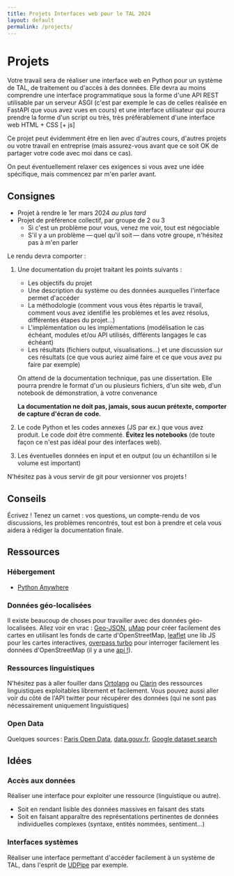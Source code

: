 ```yaml
---
title: Projets Interfaces web pour le TAL 2024
layout: default
permalink: /projects/
---
```


[comment]: <> "LTeX: language=fr"

Projets
========

Votre travail sera de réaliser une interface web en Python pour un système de TAL, de traitement ou
d'accès à des données. Elle devra au moins comprendre une interface programmatique sous la forme
d'une API REST utilisable par un serveur ASGI (c'est par exemple le cas de celles réalisée en
FastAPI que vous avez vues en cours) et une interface utilisateur qui pourra prendre la forme d'un
script ou très, très préférablement d'une interface web HTML + CSS [+ js]

Ce projet peut évidemment être en lien avec d'autres cours, d'autres projets ou votre travail en
entreprise (mais assurez-vous avant que ce soit OK de partager votre code avec moi dans ce cas).

On peut éventuellement relaxer ces exigences si vous avez une idée spécifique, mais commencez par
m'en parler avant.

## Consignes

- Projet à rendre le 1er mars 2024 *au plus tard*
- Projet de préférence collectif, par groupe de 2 ou 3
  - Si c'est un problème pour vous, venez me voir, tout est négociable
  - S'il y a un problème — quel qu'il soit — dans votre groupe, n'hésitez pas à m'en parler

Le rendu devra comporter :

1. Une documentation du projet traitant les points suivants :

   - Les objectifs du projet
   - Une description du système ou des données auxquelles l'interface permet d'accéder
   - La méthodologie (comment vous vous êtes répartis le travail, comment vous avez identifié les
     problèmes et les avez résolus, différentes étapes du projet…)
   - L'implémentation ou les implémentations (modélisation le cas échéant, modules et/ou API
     utilisés, différents langages le cas échéant)
   - Les résultats (fichiers output, visualisations…) et une discussion sur ces résultats (ce que
     vous auriez aimé faire et ce que vous avez pu faire par exemple)

   On attend de la documentation technique, pas une dissertation. Elle pourra prendre le format d'un
   ou plusieurs fichiers, d'un site web, d'un notebook de démonstration, à votre convenance

   **La documentation ne doit pas, jamais, sous aucun prétexte, comporter de capture d'écran de
   code.**

2. Le code Python et les codes annexes (JS par ex.) que vous avez produit. Le code *doit* être
   commenté. **Évitez les notebooks** (de toute façon ce n'est pas idéal pour des interfaces web).

3. Les éventuelles données en input et en output (ou un échantillon si le volume est important)

N'hésitez pas à vous servir de git pour versionner vos projets !

## Conseils

Écrivez ! Tenez un carnet : vos questions, un compte-rendu de vos discussions,
les problèmes rencontrés, tout est bon à prendre et cela vous aidera à rédiger
la documentation finale.

## Ressources

### Hébergement

- [Python Anywhere](https://help.pythonanywhere.com/pages/Education)

### Données géo-localisées

Il existe beaucoup de choses pour travailler avec des données géo-localisées. Allez voir en vrac :
[Geo-JSON](http://geojson.org/), [uMap](http://umap.openstreetmap.fr/fr/) pour créer facilement des
cartes en utilisant les fonds de carte d'OpenStreetMap, [leaflet](http://leafletjs.com/) une lib JS
pour les cartes interactives, [overpass turbo](http://overpass-turbo.eu/) pour interroger facilement
les données d'OpenStreetMap (il y a une [api !](http://www.overpass-api.de/)).

### Ressources linguistiques

N'hésitez pas à aller fouiller dans [Ortolang](https://www.ortolang.fr/) ou
[Clarin](https://lindat.mff.cuni.cz/repository/xmlui/) des ressources linguistiques exploitables
librement et facilement. Vous pouvez aussi aller voir du côté de l'API twitter pour récupérer des
données (qui ne sont pas nécessairement uniquement linguistiques)

### Open Data

Quelques sources : [Paris Open Data](https://opendata.paris.fr),
[data.gouv.fr](https://data.gouv.fr), [Google dataset
search](https://toolbox.google.com/datasetsearch)

## Idées

### Accès aux données

Réaliser une interface pour exploiter une ressource (linguistique ou autre).

- Soit en rendant lisible des données massives en faisant des stats
- Soit en faisant apparaître des représentations pertinentes de données
  individuelles complexes (syntaxe, entités nommées, sentiment…)

### Interfaces systèmes

Réaliser une interface permettant d'accéder facilement à un système de TAL, dans l'esprit de
[UDPipe](https://lindat.mff.cuni.cz/services/udpipe/) par exemple.
